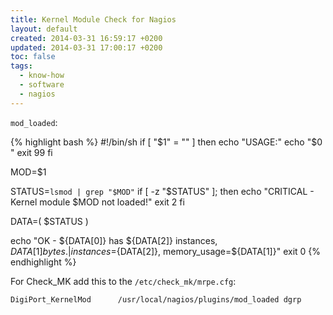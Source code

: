 ```yaml
---
title: Kernel Module Check for Nagios
layout: default
created: 2014-03-31 16:59:17 +0200
updated: 2014-03-31 17:00:17 +0200
toc: false
tags:
  - know-how
  - software
  - nagios
---
```

`mod_loaded`:

{% highlight bash %}
#!/bin/sh
if [ "$1" = "" ]
then
        echo "USAGE:"
        echo "$0 <kernel-mod>"
        exit 99
fi

MOD=$1

STATUS=`lsmod | grep "$MOD"`
if [ -z "$STATUS" ]; then
        echo "CRITICAL - Kernel module $MOD not loaded!"
        exit 2
fi

DATA=( $STATUS )

echo "OK - ${DATA[0]} has ${DATA[2]} instances, ${DATA[1]} bytes.|instances=${DATA[2]}, memory_usage=${DATA[1]}"
exit 0
{% endhighlight %}

For Check_MK add this to the `/etc/check_mk/mrpe.cfg`:

    DigiPort_KernelMod      /usr/local/nagios/plugins/mod_loaded dgrp

